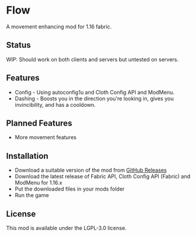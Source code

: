 # Flow

A movement enhancing mod for 1.16 fabric.

## Status

WIP: Should work on both clients and servers but untested on servers.

## Features

- Config - Using autoconfig1u and Cloth Config API and ModMenu.
- Dashing - Boosts you in the direction you're looking in, gives you invincibility, and has a cooldown.

## Planned Features

- More movement features

## Installation

- Download a suitable version of the mod from [GitHub Releases](https://github.com/Vonr/Flow/releases)
- Download the latest release of Fabric API, Cloth Config API (Fabric) and ModMenu for 1.16.x
- Put the downloaded files in your mods folder
- Run the game

## License

This mod is available under the LGPL-3.0 license. 
